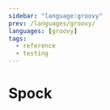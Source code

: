 ```yaml
---
sidebar: "language:groovy"
prev: /languages/groovy/
languages: [groovy]
tags:
  - reference
  - testing
---
```


# Spock

<!--
TODO: Finish this reference
TODO: Add tutorial and link to it
TODO: Add any recipes and link to them
-->
